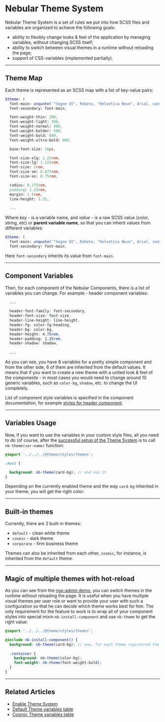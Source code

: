 # Nebular Theme System

Nebular Theme System is a set of rules we put into how SCSS files and variables are organized to achieve the following goals:

- ability to flexibly change looks & feel of the application by managing variables, without changing SCSS itself;
- ability to switch between visual themes in a runtime without reloading the page;
- support of CSS-variables (implemented partially).
<hr>

## Theme Map

Each theme is represented as an SCSS map with a list of key-value pairs:

```scss
$theme: (
  font-main: unquote('"Segoe UI", Roboto, "Helvetica Neue", Arial, sans-serif'),
  font-secondary: font-main,

  font-weight-thin: 200,
  font-weight-light: 300,
  font-weight-normal: 400,
  font-weight-bolder: 500,
  font-weight-bold: 600,
  font-weight-ultra-bold: 800,

  base-font-size: 16px,

  font-size-xlg: 1.25rem,
  font-size-lg: 1.125rem,
  font-size: 1rem,
  font-size-sm: 0.875rem,
  font-size-xs: 0.75rem,

  radius: 0.375rem,
  padding: 1.25rem,
  margin: 1.5rem,
  line-height: 1.25,
  
  ...
```
Where _key_ - is a variable name, and _value_ - is a raw SCSS value (color, string, etc) or **parent variable name**, so that you can inherit values from different variables:

```scss
$theme: (
  font-main: unquote('"Segoe UI", Roboto, "Helvetica Neue", Arial, sans-serif'),
  font-secondary: font-main,
```
Here `font-secondary` inherits its value from `font-main`.
<hr>

## Component Variables

Then, for each component of the Nebular Components, there is a list of variables you can change.
For example - header component variables:

```scss
  ...
  
  header-font-family: font-secondary,
  header-font-size: font-size,
  header-line-height: line-height,
  header-fg: color-fg-heading,
  header-bg: color-bg,
  header-height: 4.75rem,
  header-padding: 1.25rem,
  header-shadow: shadow,
  
  ...
```
As you can see, you have 8 variables for a pretty simple component and from the other side, 6 of them are inherited from the default values.
It means that if you want to create a new theme with a united look & feel of the components - in most cases you would need to change around 10 generic variables, such as `color-bg`, `shadow`, etc. 
to change the UI completely.

List of component style variables is specified in the component documentation, for example [styles for header component](docs/components/layout/theme#nblayoutheadercomponent).
<hr>

## Variables Usage

Now, if you want to use the variables in your custom style files, all you need to do (of course, after the [successful setup of the Theme System](docs/guides/enabling-theme-system) is to call `nb-theme(var-name)` function:

```scss
@import '../../../@theme/styles/themes';

:host {

  background: nb-theme(card-bg); // and use it
}
```
Depending on the currently enabled theme and the way `card-bg` inherited in your theme, you will get the right color.
<hr>

## Built-in themes

Currently, there are 2 built-in themes: 
- `default` - clean white theme
- `cosmic` - dark theme
- `corporate` - firm business theme

Themes can also be inherited from each other, `cosmic`, for instance, is inherited from the `default` theme.
<hr>

## Magic of multiple themes with hot-reload

As you can see from the [ngx-admin demo](http://akveo.com/ngx-admin?utm_source=nebular_documentation&utm_medium=doc_page), you can switch themes in the runtime without reloading the page.
It is useful when you have multiple visual themes per user role or want to provide your user with such a configuration so that he can decide which theme works best for him.
The only requirement for the feature to work is to wrap all of your component styles into special mixin `nb-install-component` and use `nb-theme` to get the right value:

```scss
@import '../../../@theme/styles/themes';

@include nb-install-component() {
  background: nb-theme(card-bg); // now, for each theme registered the corresponding value will be inserted
  
  .container {
    background: nb-theme(color-bg);
    font-weight: nb-theme(font-weight-bold);
  }
}
```
<hr>

## Related Articles

- [Enable Theme System](docs/guides/enable-theme-system)
- [Default Theme variables table](docs/themes/default)
- [Cosmic Theme variables table](docs/themes/cosmic)
